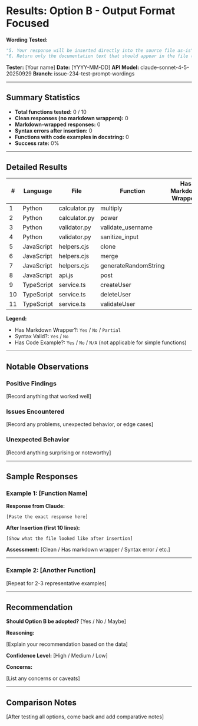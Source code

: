 # Results: Option B - Output Format Focused

**Wording Tested:**
```python
"5. Your response will be inserted directly into the source file as-is",
"6. Return only the documentation text that should appear in the file (e.g., triple-quoted string for Python, JSDoc comment for JavaScript)",
```

**Tester:** [Your name]
**Date:** [YYYY-MM-DD]
**API Model:** claude-sonnet-4-5-20250929
**Branch:** issue-234-test-prompt-wordings

---

## Summary Statistics

- **Total functions tested:** 0 / 10
- **Clean responses (no markdown wrappers):** 0
- **Markdown-wrapped responses:** 0
- **Syntax errors after insertion:** 0
- **Functions with code examples in docstring:** 0
- **Success rate:** 0%

---

## Detailed Results

| # | Language | File | Function | Has Markdown Wrapper? | Syntax Valid? | Has Code Example? | Notes |
|---|----------|------|----------|----------------------|---------------|-------------------|-------|
| 1 | Python | calculator.py | multiply | | | | |
| 2 | Python | calculator.py | power | | | | |
| 3 | Python | validator.py | validate_username | | | | |
| 4 | Python | validator.py | sanitize_input | | | | |
| 5 | JavaScript | helpers.cjs | clone | | | | |
| 6 | JavaScript | helpers.cjs | merge | | | | |
| 7 | JavaScript | helpers.cjs | generateRandomString | | | | |
| 8 | JavaScript | api.js | post | | | | |
| 9 | TypeScript | service.ts | createUser | | | | |
| 10 | TypeScript | service.ts | deleteUser | | | | |
| 11 | TypeScript | service.ts | validateUser | | | | |

**Legend:**
- Has Markdown Wrapper?: `Yes` / `No` / `Partial`
- Syntax Valid?: `Yes` / `No`
- Has Code Example?: `Yes` / `No` / `N/A` (not applicable for simple functions)

---

## Notable Observations

### Positive Findings

[Record anything that worked well]

### Issues Encountered

[Record any problems, unexpected behavior, or edge cases]

### Unexpected Behavior

[Record anything surprising or noteworthy]

---

## Sample Responses

### Example 1: [Function Name]

**Response from Claude:**
```
[Paste the exact response here]
```

**After Insertion (first 10 lines):**
```
[Show what the file looked like after insertion]
```

**Assessment:** [Clean / Has markdown wrapper / Syntax error / etc.]

---

### Example 2: [Another Function]

[Repeat for 2-3 representative examples]

---

## Recommendation

**Should Option B be adopted?** [Yes / No / Maybe]

**Reasoning:**

[Explain your recommendation based on the data]

**Confidence Level:** [High / Medium / Low]

**Concerns:**

[List any concerns or caveats]

---

## Comparison Notes

[After testing all options, come back and add comparative notes]
